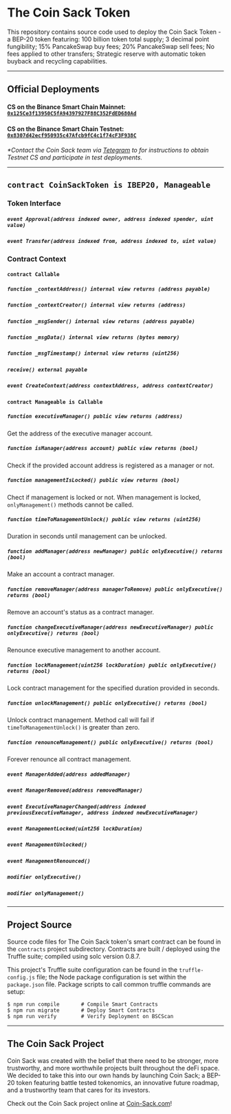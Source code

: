 # The Coin Sack Token
This repository contains source code used to deploy the Coin Sack Token - a BEP-20 token featuring: 100 billion token total supply; 3 decimal point fungibility; 15% PancakeSwap buy fees; 20% PancakeSwap sell fees; No fees applied to other transfers; Strategic reserve with automatic token buyback and recycling capabilities.
___

## Official Deployments
#### CS on the Binance Smart Chain Mainnet: [`0x125Ce3f13950C5fA94397927F88C352FdED680Ad`](https://bscscan.com/token/0x125Ce3f13950C5fA94397927F88C352FdED680Ad)
#### CS on the Binance Smart Chain Testnet: [`0x8307d42ecf950935c47Afcb9fC4c1f74cF3F938C`](https://testnet.bscscan.com/token/0x8307d42ecf950935c47Afcb9fC4c1f74cF3F938C)
_\*Contact the Coin Sack team via [Tetegram](https://t.me/coinsack) to for instructions to obtain Testnet CS and participate in test deployments._
___

## `contract CoinSackToken is IBEP20, Manageable`

### Token Interface
##### `event Approval(address indexed owner, address indexed spender, uint value)`
##### `event Transfer(address indexed from, address indexed to, uint value)`

### Contract Context
#### `contract Callable`
##### `function _contextAddress() internal view returns (address payable)`
##### `function _contextCreator() internal view returns (address)`
##### `function _msgSender() internal view returns (address payable)`
##### `function _msgData() internal view returns (bytes memory)`
##### `function _msgTimestamp() internal view returns (uint256)`
##### `receive() external payable`
##### `event CreateContext(address contextAddress, address contextCreator)`
#### `contract Manageable is Callable`
##### `function executiveManager() public view returns (address)`
Get the address of the executive manager account. 
##### `function isManager(address account) public view returns (bool)`
Check if the provided account address is registered as a manager or not. 
##### `function managementIsLocked() public view returns (bool)`
Chect if management is locked or not. When management is locked, `onlyManagement()` methods cannot be called. 
##### `function timeToManagementUnlock() public view returns (uint256)`
Duration in seconds until management can be unlocked.
##### `function addManager(address newManager) public onlyExecutive() returns (bool)`
Make an account a contract manager. 
##### `function removeManager(address managerToRemove) public onlyExecutive() returns (bool)`
Remove an account's status as a contract manager. 
##### `function changeExecutiveManager(address newExecutiveManager) public onlyExecutive() returns (bool)`
Renounce executive management to another account.
##### `function lockManagement(uint256 lockDuration) public onlyExecutive() returns (bool)`
Lock contract management for the specified duration provided in seconds. 
##### `function unlockManagement() public onlyExecutive() returns (bool)`
Unlock contract management. Method call will fail if `timeToManagementUnlock()` is greater than zero.
##### `function renounceManagement() public onlyExecutive() returns (bool)`
Forever renounce all contract management. 
##### `event ManagerAdded(address addedManager)`
##### `event ManagerRemoved(address removedManager)`
##### `event ExecutiveManagerChanged(address indexed previousExecutiveManager, address indexed newExecutiveManager)`
##### `event ManagementLocked(uint256 lockDuration)`
##### `event ManagementUnlocked()`
##### `event ManagementRenounced()`
##### `modifier onlyExecutive()`
##### `modifier onlyManagement()`
___

## Project Source

Source code files for The Coin Sack token's smart contract can be found in the `contracts` project subdirectory. Contracts are built / deployed using the Truffle suite; compiled using solc version 0.8.7. 

This project's Truffle suite configuration can be found in the `truffle-config.js` file; the Node package configuration is set within the `package.json` file. Package scripts to call common truffle commands are setup:
```
$ npm run compile       # Compile Smart Contracts
$ npm run migrate       # Deploy Smart Contracts
$ npm run verify        # Verify Deployment on BSCScan
```
___

## The Coin Sack Project
Coin Sack was created with the belief that there need to be stronger, more trustworthy, and more worthwhile projects built throughout the deFi space. We decided to take this into our own hands by launching Coin Sack; a BEP-20 token featuring battle tested tokenomics, an innovative future roadmap, and a trustworthy team that cares for its investors.

Check out the Coin Sack project online at [Coin-Sack.com](https://coin-sack.com/)!